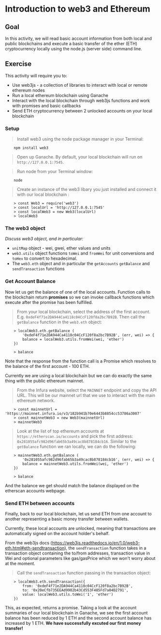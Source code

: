 # Introduction to web3 and Ethereum
## Goal
In this activity, we will read basic account information from both local and public blockchains and execute a basic transfer of the ether (ETH) cryptocurrency locally using the node.js (server side) command line. 

## Exercise
This activity will require you to:
* Use web3js - a collection of libraries to interact with local or remote ethereum nodes
* Run a local ethereum blockchain using Ganache
* Interact with the local blockchain through web3js functions and work with promises and basic callbacks
* Send ETH cryptocurrency between 2 unlocked accounts on your local blockchain

### Setup
> Install web3 using the node package manager in your Terminal:
```
    npm install web3 
```
> Open up Ganache. By default, your local blockchain will run on `http://127.0.0.1:7545`.
   
> Run node from your Terminal window: 
```
    node
```
> Create an instance of the web3 libary you just installed and connect it with our local blockchain :
``` 
    > const Web3 = require('web3')
    > const localUrl = 'http://127.0.0.1:7545'
    > const localWeb3 = new Web3(localUrl)
    > localWeb3
```

### The web3 object
*Discuss web3 object, and in particular:*
* `unitMap` object - wei, gwei, ether values and units
* `web3.utils` object functions `toWei` and `fromWei` for unit conversions and `toHex` to convert to hexadecimal.
* The `web3.eth` object and in particular the `getAccounts` `getBalance` and `sendTransaction`  functions

### Get Account Balance

Now let us get the balance of one of the local accounts. Function calls to the blockchain return **promises** so we can invoke callback functions which execute after the promise has been fulfilled. 

> From your local blockchain, select the address of the first account. E.g. `0xdeF4f71e2DA944Ca4118c04CcF120f8a2bc7B92B`. Then call the `getBalance` function in the `web3.eth` object:
```
    > localWeb3.eth.getBalance (
        '0xdeF4f71e2DA944Ca4118c04CcF120f8a2bc7B92B', (err, wei) => {
        balance = localWeb3.utils.fromWei(wei, 'ether')
    })

    > balance
```
Note that the response from the function call is a Promise which resolves to the balance of the first account - 100 ETH. 

Currently we are using a local blockchain but we can do exactly the same thing with the public ethereum mainnet. 

> From the Infura website, select the `MAINNET` endpoint and copy the API URL. This will be our mainnet url that we use to interact with the main ethereum network. 
```
    > const mainnetUrl = 'https://mainnet.infura.io/v3/182b941b70e6443b8854cc53786a3007'
    > const mainnetWeb3 = new Web3(mainnetUrl)
    > mainnetWeb3
```
> Look at the list of top ethereum accounts at `https://etherscan.io/accounts` and pick the first address: `0x281055afc982d96fab65b3a49cac8b878184cb16`. Similar to the `getBalance` function we ran locally, we can do the following:
```
    > mainnetWeb3.eth.getBalance (
        '0x281055afc982d96fab65b3a49cac8b878184cb16', (err, wei) => {
        balance = mainnetWeb3.utils.fromWei(wei, 'ether')
    })

    > balance
```
And the balance we get should match the balance displayed on the etherscan accounts webpage. 

### Send ETH between accounts

Finally, back to our local blockchain, let us send ETH from one account to another representing a basic money transfer between wallets. 

Currently, these local accounts are unlocked, meaning that transactions are automatically signed on the account holder's behalf.

From the web3js docs (https://web3js.readthedocs.io/en/1.0/web3-eth.html#eth-sendtransaction), the `sendTransaction` function takes in a transaction object containing the to/from addresses, transaction value in Wei and optional parameters like gas/gasPrice which we won't worry about at the moment. 

> Call the `sendTransaction` function passing in the transaction object:
```
    > localWeb3.eth.sendTransaction({
        from: '0xdeF4f71e2DA944Ca4118c04CcF120f8a2bc7B92B',
        to: '0x20eCfb735EEAd9902b43Cd553F485Fd7a04D2791',
        value: localWeb3.utils.toWei('1', 'ether')
    })
```
This, as expected, returns a promise. Taking a look at the account summaries of our local blockchain in Ganache, we see the first account balance has been reduced by 1 ETH and the second account balance has increased by 1 ETH. **We have successfully excuted our first money transfer!**


